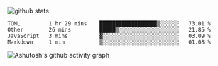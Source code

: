 ![github stats](https://github-readme-stats.vercel.app/api?username=hiifong&show_icons=true)
<!--START_SECTION:waka-->
```text
TOML         1 hr 29 mins    ██████████████████▒░░░░░░   73.01 % 
Other        26 mins         █████▒░░░░░░░░░░░░░░░░░░░   21.85 % 
JavaScript   3 mins          ▓░░░░░░░░░░░░░░░░░░░░░░░░   03.09 % 
Markdown     1 min           ▒░░░░░░░░░░░░░░░░░░░░░░░░   01.08 % 
```
<!--END_SECTION:waka-->
![Ashutosh's github activity graph](https://activity-graph.herokuapp.com/graph?username=hiifong&theme=react-dark)
